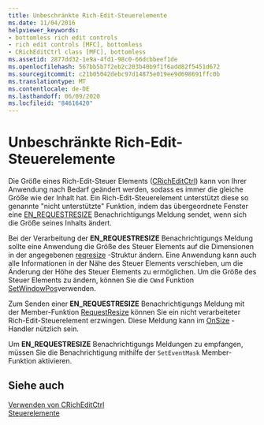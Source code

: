 ```yaml
---
title: Unbeschränkte Rich-Edit-Steuerelemente
ms.date: 11/04/2016
helpviewer_keywords:
- bottomless rich edit controls
- rich edit controls [MFC], bottomless
- CRichEditCtrl class [MFC], bottomless
ms.assetid: 2877dd32-1e9a-4fd1-98c0-66dcbbeef1de
ms.openlocfilehash: 567bb5b7f2eb2c203b40b9f1f6add82f5451d672
ms.sourcegitcommit: c21b05042debc97d14875e019ee9d698691ffc0b
ms.translationtype: MT
ms.contentlocale: de-DE
ms.lasthandoff: 06/09/2020
ms.locfileid: "84616420"
---
```

# <a name="bottomless-rich-edit-controls"></a>Unbeschränkte Rich-Edit-Steuerelemente

Die Größe eines Rich-Edit-Steuer Elements ([CRichEditCtrl](reference/cricheditctrl-class.md)) kann von Ihrer Anwendung nach Bedarf geändert werden, sodass es immer die gleiche Größe wie der Inhalt hat. Ein Rich-Edit-Steuerelement unterstützt diese so genannte "nicht unterstützte" Funktion, indem das übergeordnete Fenster eine [EN_REQUESTRESIZE](/windows/win32/Controls/en-requestresize) Benachrichtigungs Meldung sendet, wenn sich die Größe seines Inhalts ändert.

Bei der Verarbeitung der **EN_REQUESTRESIZE** Benachrichtigungs Meldung sollte eine Anwendung die Größe des Steuer Elements auf die Dimensionen in der angegebenen [reqresize](/windows/win32/api/richedit/ns-richedit-reqresize) -Struktur ändern. Eine Anwendung kann auch alle Informationen in der Nähe des Steuer Elements verschieben, um die Änderung der Höhe des Steuer Elements zu ermöglichen. Um die Größe des Steuer Elements zu ändern, können Sie die `CWnd` Funktion [SetWindowPos](reference/cwnd-class.md#setwindowpos)verwenden.

Zum Senden einer **EN_REQUESTRESIZE** Benachrichtigungs Meldung mit der Member-Funktion [RequestResize](reference/cricheditctrl-class.md#requestresize) können Sie ein nicht verarbeiteter Rich-Edit-Steuerelement erzwingen. Diese Meldung kann im [OnSize](reference/cwnd-class.md#onsize) -Handler nützlich sein.

Um **EN_REQUESTRESIZE** Benachrichtigungs Meldungen zu empfangen, müssen Sie die Benachrichtigung mithilfe der `SetEventMask` Member-Funktion aktivieren.

## <a name="see-also"></a>Siehe auch

[Verwenden von CRichEditCtrl](using-cricheditctrl.md)<br/>
[Steuerelemente](controls-mfc.md)
